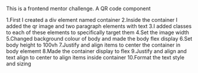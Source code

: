 This is a frontend mentor challenge.
A QR code component 

1.First I created a div element named container
2.Inside the container I added the qr image and two paragraph elements with text
3.I added classes to each of these elements to specifically target them
4.Set the image width
5.Changed background colour of body and made the body flex display
6.Set body height to 100vh
7.Justify and align items to center the container in body elememt
8.Made the container display to flex
9.Justify and align and text align to center to align items inside container
10.Format the text style and sizing